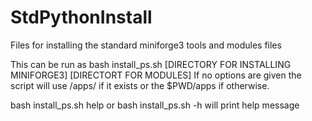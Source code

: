 # StdPythonInstall
Files for installing the standard miniforge3 tools and modules files

This can be run as 
bash install_ps.sh [DIRECTORY FOR INSTALLING MINIFORGE3] [DIRECTORT FOR MODULES]
If no options are given the script will use /apps/ if it exists or the $PWD/apps if otherwise.

bash install_ps.sh help or bash install_ps.sh -h will print help message
